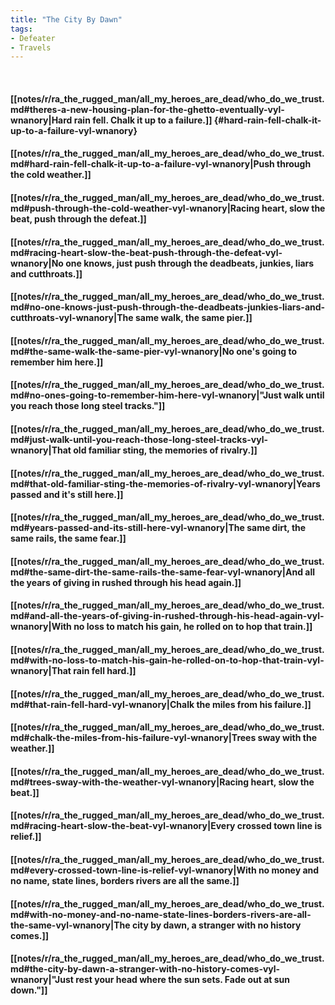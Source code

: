 ```yaml
---
title: "The City By Dawn"
tags:
- Defeater
- Travels
---
```

&nbsp;
#### [[notes/r/ra_the_rugged_man/all_my_heroes_are_dead/who_do_we_trust.md#theres-a-new-housing-plan-for-the-ghetto-eventually-vyl-wnanory|Hard rain fell. Chalk it up to a failure.]] {#hard-rain-fell-chalk-it-up-to-a-failure-vyl-wnanory}
#### [[notes/r/ra_the_rugged_man/all_my_heroes_are_dead/who_do_we_trust.md#hard-rain-fell-chalk-it-up-to-a-failure-vyl-wnanory|Push through the cold weather.]]
#### [[notes/r/ra_the_rugged_man/all_my_heroes_are_dead/who_do_we_trust.md#push-through-the-cold-weather-vyl-wnanory|Racing heart, slow the beat, push through the defeat.]]
#### [[notes/r/ra_the_rugged_man/all_my_heroes_are_dead/who_do_we_trust.md#racing-heart-slow-the-beat-push-through-the-defeat-vyl-wnanory|No one knows, just push through the deadbeats, junkies, liars and cutthroats.]]
#### [[notes/r/ra_the_rugged_man/all_my_heroes_are_dead/who_do_we_trust.md#no-one-knows-just-push-through-the-deadbeats-junkies-liars-and-cutthroats-vyl-wnanory|The same walk, the same pier.]]
#### [[notes/r/ra_the_rugged_man/all_my_heroes_are_dead/who_do_we_trust.md#the-same-walk-the-same-pier-vyl-wnanory|No one's going to remember him here.]]
#### [[notes/r/ra_the_rugged_man/all_my_heroes_are_dead/who_do_we_trust.md#no-ones-going-to-remember-him-here-vyl-wnanory|"Just walk until you reach those long steel tracks."]]
#### [[notes/r/ra_the_rugged_man/all_my_heroes_are_dead/who_do_we_trust.md#just-walk-until-you-reach-those-long-steel-tracks-vyl-wnanory|That old familiar sting, the memories of rivalry.]]
#### [[notes/r/ra_the_rugged_man/all_my_heroes_are_dead/who_do_we_trust.md#that-old-familiar-sting-the-memories-of-rivalry-vyl-wnanory|Years passed and it's still here.]]
#### [[notes/r/ra_the_rugged_man/all_my_heroes_are_dead/who_do_we_trust.md#years-passed-and-its-still-here-vyl-wnanory|The same dirt, the same rails, the same fear.]]
#### [[notes/r/ra_the_rugged_man/all_my_heroes_are_dead/who_do_we_trust.md#the-same-dirt-the-same-rails-the-same-fear-vyl-wnanory|And all the years of giving in rushed through his head again.]]
#### [[notes/r/ra_the_rugged_man/all_my_heroes_are_dead/who_do_we_trust.md#and-all-the-years-of-giving-in-rushed-through-his-head-again-vyl-wnanory|With no loss to match his gain, he rolled on to hop that train.]]
#### [[notes/r/ra_the_rugged_man/all_my_heroes_are_dead/who_do_we_trust.md#with-no-loss-to-match-his-gain-he-rolled-on-to-hop-that-train-vyl-wnanory|That rain fell hard.]]
#### [[notes/r/ra_the_rugged_man/all_my_heroes_are_dead/who_do_we_trust.md#that-rain-fell-hard-vyl-wnanory|Chalk the miles from his failure.]]
#### [[notes/r/ra_the_rugged_man/all_my_heroes_are_dead/who_do_we_trust.md#chalk-the-miles-from-his-failure-vyl-wnanory|Trees sway with the weather.]]
#### [[notes/r/ra_the_rugged_man/all_my_heroes_are_dead/who_do_we_trust.md#trees-sway-with-the-weather-vyl-wnanory|Racing heart, slow the beat.]]
#### [[notes/r/ra_the_rugged_man/all_my_heroes_are_dead/who_do_we_trust.md#racing-heart-slow-the-beat-vyl-wnanory|Every crossed town line is relief.]]
#### [[notes/r/ra_the_rugged_man/all_my_heroes_are_dead/who_do_we_trust.md#every-crossed-town-line-is-relief-vyl-wnanory|With no money and no name, state lines, borders rivers are all the same.]]
#### [[notes/r/ra_the_rugged_man/all_my_heroes_are_dead/who_do_we_trust.md#with-no-money-and-no-name-state-lines-borders-rivers-are-all-the-same-vyl-wnanory|The city by dawn, a stranger with no history comes.]]
#### [[notes/r/ra_the_rugged_man/all_my_heroes_are_dead/who_do_we_trust.md#the-city-by-dawn-a-stranger-with-no-history-comes-vyl-wnanory|"Just rest your head where the sun sets. Fade out at sun down."]]
